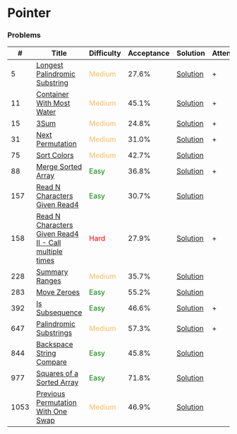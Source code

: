 Pointer
===

### Problems
| #   | Title    |   Difficulty | Acceptance |Solution  | Attention |
| --- | --- | --- | --- | --- | --- |
| 5 | [Longest Palindromic Substring](https://leetcode.com/problems/longest-palindromic-substring/) | <span style="color:#FABC60">Medium</span> | 27.6% |[Solution](../problems/5.md)| + |
| 11 | [Container With Most Water](https://leetcode.com/problems/container-with-most-water/) | <span style="color:#FABC60">Medium</span> | 45.1% |[Solution](../problems/11.md) | +|
| 15 | [3Sum](https://leetcode.com/problems/3sum/) | <span style="color:#FABC60">Medium</span> | 24.8% |[Solution](../problems/15.md) | + |
| 31 |[Next Permutation](https://leetcode.com/problems/next-permutation/) | <span style="color:#FABC60">Medium</span> | 31.0% |[Solution](../problems/31.md) | + | 
| 75 | [Sort Colors](https://leetcode.com/problems/sort-colors/) | <span style="color:#FABC60">Medium</span>   | 42.7% |  [Solution](../problems/75.md) |
| 88 |[Merge Sorted Array](https://leetcode.com/problems/merge-sorted-array/) | <span style="color:green">Easy</span>  | 36.8% |[Solution](../problems/88.md) | + |
| 157 | [Read N Characters Given Read4](https://leetcode.com/problems/read-n-characters-given-read4/) | <span style="color:green">Easy</span> | 30.7% |[Solution](../problems/157.md) | |
| 158 | [Read N Characters Given Read4 II - Call multiple times](https://leetcode.com/problems/read-n-characters-given-read4-ii-call-multiple-times/) | <span style="color:red">Hard</span> | 27.9% |[Solution](../problems/158.md) | + | 
| 228  | [Summary Ranges](https://leetcode.com/problems/summary-ranges/) | <span style="color:#FABC60">Medium</span> | 35.7% |[Solution](../problems/228.md)|
| 283 | [Move Zeroes](https://leetcode.com/problems/move-zeroes/) | <span style="color:green">Easy</span> | 55.2% |[Solution](../problems/283.md) | |
| 392 | [Is Subsequence](https://leetcode.com/problems/is-subsequence/) | <span style="color:green">Easy</span> | 46.6%	|[Solution](../problems/392.md)| + |
| 647 | [Palindromic Substrings](https://leetcode.com/problems/palindromic-substrings/) | <span style="color:#FABC60">Medium</span>| 57.3% |[Solution](../problems/647.md) | + |
| 844 | [Backspace String Compare](https://leetcode.com/problems/backspace-string-compare/) | <span style="color:green">Easy</span> | 45.8% |[Solution](../problems/844.md)||
|977 | [Squares of a Sorted Array](https://leetcode.com/problems/squares-of-a-sorted-array/) | <span style="color:green">Easy</span> | 71.8% |[Solution](../problems/977.md)||
|1053 | [Previous Permutation With One Swap](https://leetcode.com/problems/previous-permutation-with-one-swap/) | <span style="color:#FABC60">Medium</span> | 46.9% |[Solution](../problems/1053.md) ||
